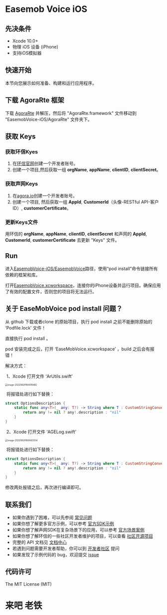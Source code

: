 # Easemob Voice iOS

## 先决条件
- Xcode 10.0+
- 物理 iOS 设备 (iPhone)
- 支持iOS模拟器
## 快速开始
本节向您展示如何准备、构建和运行应用程序。

## 下载 AgoraRte 框架
下载 [AgoraRte](https://github.com/AgoraIO-Usecase/AgoraVoice/releases/download/ios_1.1.0/AgoraRte.framework.zip) 并解压，然后将 "AgoraRte.framework" 文件移动到 "EasemobVoice-iOS/AgoraRte" 文件夹下。

## 获取 Keys
### 获取环信Kyes
1. 在[环信官网](https://console.easemob.com/user/register)创建一个开发者账号。
2. 创建一个项目,然后获取一组 **orgName**, **appName**, **clientID**, **clientSecret**。 

### 获取声网Keys
1. 在[agora.io](https://dashboard.agora.io/signin/)创建一个开发者账号。
2. 创建一个项目,  然后获取一组 **AppId**, **CustomerId**（头像-RESTful API-客户 ID）, **customerCertificate**。 

### 更新Keys文件
用环信的 **orgName**, **appName**, **clientID**, **clientSecret** 和声网的 **AppId**, **CustomerId**, **customerCertificate** 去更新 "Keys" 文件。

## Run
进入[EasemobVoice-iOS/EasemobVoice](https://github.com/easemob/EasemobVoice/tree/dev/EasemobVoice_iOS/EaseMobVoice/EaseMobVoice)路径，使用“pod install”命令链接所有依赖的框架和库。

打开[EasemobVoice.xcworkspace](https://github.com/easemob/EasemobVoice/tree/dev/EasemobVoice_iOS/EaseMobVoice/EaseMobVoice.xcworkspace)，连接你的iPhone设备并运行项目。确保应用了有效的配置文件，否则您的项目将无法运行。

## 关于 EaseMobVoice pod install 问题？

从 github 下载或者clone 的原始项目，执行 pod install 之前不能删除原始的 ‘Podfile.lock’ 文件！

直接执行 pod install 。

pod 安装完成之后，打开 ‘EaseMobVoice.xcworkspace’ ，build 之后会有报错！

解决方式：

​		1、Xcode 打开文件 ‘ArUtils.swift’  

<img src="https://www.imgeek.org/uploads/article/20220704/dd5095c332b97866612c5a1271c799e6.jpeg" alt="image-20220629164016482" style="zoom:50%;" />

​		将报错处进行如下替换：

```swift
struct OptionsDescription {
    static func any<T>(_ any: T?) -> String where T : CustomStringConvertible {
        return any != nil ? any!.description : "nil"
    }
}
```

​		2、Xcode 打开文件 ‘AGELog.swift’

<img src="https://www.imgeek.org/uploads/article/20220704/5a84ee6e023c6a4353212869b28108ee.jpeg" alt="image-20220629164443334" style="zoom:50%;" />

​		将报错处进行如下替换：

```swift
struct OptionsDescription {
    static func any<T>(_ any: T?) -> String where T : CustomStringConvertible {
        return any != nil ? any!.description : "nil"
    }
}
```

修改两处报错之后，再次进行编译即可。


## 联系我们

- 如果你遇到了困难，可以先参阅 [常见问题](https://docs-im.easemob.com/)
- 如果你想了解更多官方示例，可以参考 [官方SDK示例](https://www.easemob.com/download/im)
- 如果你想了解声网SDK在复杂场景下的应用，可以参考 [官方场景案例](https://www.easemob.com/download/demo)
- 如果你想了解环信的一些社区开发者维护的项目，可以查看 [社区开源项目](https://www.imgeek.org/code/)
- 完整的 API 文档见 [文档中心](https://docs-im.easemob.com/) 
- 若遇到问题需要开发者帮助，你可以到  [开发者社区](https://www.imgeek.org/) 提问 
- 如果发现了示例代码的 bug，欢迎提交 [issue](https://github.com/easemob/EasemobVoice/issues)

## 代码许可
The MIT License (MIT)

# 来吧 老铁

